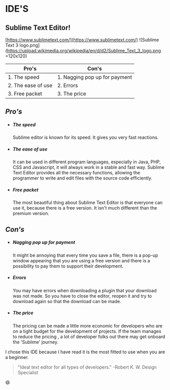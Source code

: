 # IDE'S
## Sublime Text Editor!

 
[https://www.sublimetext.com/](https://www.sublimetext.com/)
![Sublime Text 3 logo.png](https://upload.wikimedia.org/wikipedia/en/d/d2/Sublime_Text_3_logo.png =120x120)





| Pro's |Con's  |
|-------|-------|
|1. The speed| 1. Nagging pop up for payment
2. The ease of use|2. Errors
3. Free packet| 3. The price  |

## _Pro's_


 
 - ##### The speed

	Sublime editor is known for its speed. It gives you very fast reactions. 



- #####  The ease of use
	It can be used in different program languages, especially in Java, PHP, CSS and Javascript, it will always work in a stable and fast way. Sublime Text Editor provides all the necessary functions, allowing the programmer to write and edit files with the source code efficiently.

- ##### Free packet
	The most beautiful thing about Sublime Text Editor is that everyone can use it, because there is a free version. It isn't much different than the premium version. 

## _Con's_

- ##### Nagging pop up for payment
	It might be annoying that every time you save a file, there is a pop-up window appearing that you are using a free version and there is a possibility to pay them to support their development. 

- ##### Errors
	You may have errors when downloading a plugin that your download was not made. So you have to close the editor, reopen it and try to download again so that the download can be made.

- ##### The price
	The pricing can be made a little more economic for developers who are on a tight budget for the development of projects. If the team manages to reduce the pricing , a lot of developer folks out there may get onboard the 'Sublime' journey. 

I chose this IDE because I have read it is the most fitted to use when you are a beginner. 





>  "Ideal text editor for all types of developers."
> -Robert K. W. Design Specialist				


:smile:
